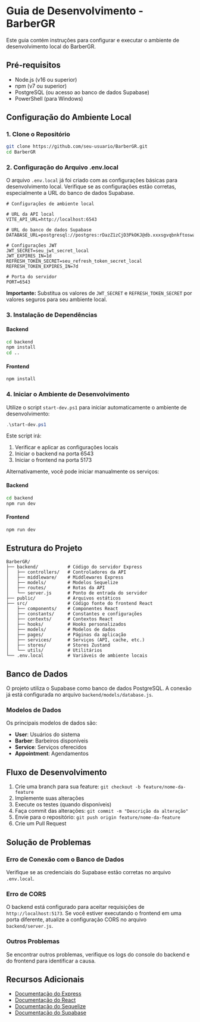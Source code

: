 # Guia de Desenvolvimento - BarberGR

Este guia contém instruções para configurar e executar o ambiente de desenvolvimento local do BarberGR.

## Pré-requisitos

- Node.js (v16 ou superior)
- npm (v7 ou superior)
- PostgreSQL (ou acesso ao banco de dados Supabase)
- PowerShell (para Windows)

## Configuração do Ambiente Local

### 1. Clone o Repositório

```bash
git clone https://github.com/seu-usuario/BarberGR.git
cd BarberGR
```

### 2. Configuração do Arquivo .env.local

O arquivo `.env.local` já foi criado com as configurações básicas para desenvolvimento local. Verifique se as configurações estão corretas, especialmente a URL do banco de dados Supabase.

```
# Configurações de ambiente local

# URL da API local
VITE_API_URL=http://localhost:6543

# URL do banco de dados Supabase
DATABASE_URL=postgresql://postgres:rDazZ1zCjD3PkOKJ@db.xxxsgvqbnkftoswascds.supabase.co:5432/postgres

# Configurações JWT
JWT_SECRET=seu_jwt_secret_local
JWT_EXPIRES_IN=1d
REFRESH_TOKEN_SECRET=seu_refresh_token_secret_local
REFRESH_TOKEN_EXPIRES_IN=7d

# Porta do servidor
PORT=6543
```

**Importante:** Substitua os valores de `JWT_SECRET` e `REFRESH_TOKEN_SECRET` por valores seguros para seu ambiente local.

### 3. Instalação de Dependências

#### Backend

```bash
cd backend
npm install
cd ..
```

#### Frontend

```bash
npm install
```

### 4. Iniciar o Ambiente de Desenvolvimento

Utilize o script `start-dev.ps1` para iniciar automaticamente o ambiente de desenvolvimento:

```powershell
.\start-dev.ps1
```

Este script irá:
1. Verificar e aplicar as configurações locais
2. Iniciar o backend na porta 6543
3. Iniciar o frontend na porta 5173

Alternativamente, você pode iniciar manualmente os serviços:

#### Backend

```bash
cd backend
npm run dev
```

#### Frontend

```bash
npm run dev
```

## Estrutura do Projeto

```
BarberGR/
├── backend/           # Código do servidor Express
│   ├── controllers/   # Controladores da API
│   ├── middleware/    # Middlewares Express
│   ├── models/        # Modelos Sequelize
│   ├── routes/        # Rotas da API
│   └── server.js      # Ponto de entrada do servidor
├── public/            # Arquivos estáticos
├── src/               # Código fonte do frontend React
│   ├── components/    # Componentes React
│   ├── constants/     # Constantes e configurações
│   ├── contexts/      # Contextos React
│   ├── hooks/         # Hooks personalizados
│   ├── models/        # Modelos de dados
│   ├── pages/         # Páginas da aplicação
│   ├── services/      # Serviços (API, cache, etc.)
│   ├── stores/        # Stores Zustand
│   └── utils/         # Utilitários
└── .env.local         # Variáveis de ambiente locais
```

## Banco de Dados

O projeto utiliza o Supabase como banco de dados PostgreSQL. A conexão já está configurada no arquivo `backend/models/database.js`.

### Modelos de Dados

Os principais modelos de dados são:

- **User**: Usuários do sistema
- **Barber**: Barbeiros disponíveis
- **Service**: Serviços oferecidos
- **Appointment**: Agendamentos

## Fluxo de Desenvolvimento

1. Crie uma branch para sua feature: `git checkout -b feature/nome-da-feature`
2. Implemente suas alterações
3. Execute os testes (quando disponíveis)
4. Faça commit das alterações: `git commit -m "Descrição da alteração"`
5. Envie para o repositório: `git push origin feature/nome-da-feature`
6. Crie um Pull Request

## Solução de Problemas

### Erro de Conexão com o Banco de Dados

Verifique se as credenciais do Supabase estão corretas no arquivo `.env.local`.

### Erro de CORS

O backend está configurado para aceitar requisições de `http://localhost:5173`. Se você estiver executando o frontend em uma porta diferente, atualize a configuração CORS no arquivo `backend/server.js`.

### Outros Problemas

Se encontrar outros problemas, verifique os logs do console do backend e do frontend para identificar a causa.

## Recursos Adicionais

- [Documentação do Express](https://expressjs.com/)
- [Documentação do React](https://reactjs.org/docs/getting-started.html)
- [Documentação do Sequelize](https://sequelize.org/)
- [Documentação do Supabase](https://supabase.io/docs)